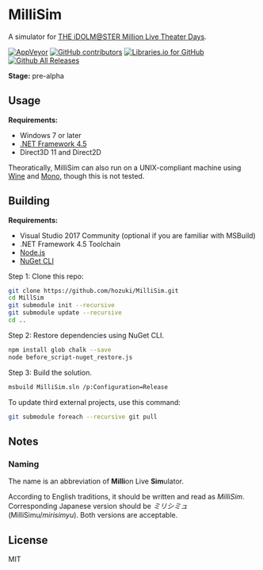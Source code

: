 # MilliSim

A simulator for [THE iDOLM@STER Million Live Theater Days](https://millionlive.idolmaster.jp/theaterdays/).


[![AppVeyor](https://img.shields.io/travis/hozuki/MilliSim.svg)](https://travis-ci.org/hozuki/MilliSim)
[![GitHub contributors](https://img.shields.io/github/contributors/hozuki/MilliSim.svg)](https://github.com/hozuki/MilliSim/graphs/contributors)
[![Libraries.io for GitHub](https://img.shields.io/librariesio/github/hozuki/MilliSim.svg)](https://github.com/hozuki/MilliSim)
[![Github All Releases](https://img.shields.io/github/downloads/hozuki/MilliSim/total.svg)](https://github.com/hozuki/MilliSim/releases)

**Stage:** pre-alpha

## Usage

**Requirements:**

- Windows 7 or later
- [.NET Framework 4.5](https://www.microsoft.com/en-us/download/details.aspx?id=42642)
- Direct3D 11 and Direct2D

Theoratically, MilliSim can also run on a UNIX-compliant machine using [Wine](https://www.winehq.org/download)
and [Mono](http://www.mono-project.com/download/), though this is not tested.

## Building

**Requirements:**

- Visual Studio 2017 Community (optional if you are familiar with MSBuild)
- .NET Framework 4.5 Toolchain
- [Node.js](https://nodejs.org/en/download/)
- [NuGet CLI](https://www.nuget.org/downloads)

Step 1: Clone this repo:

```bash
git clone https://github.com/hozuki/MilliSim.git
cd MillSim
git submodule init --recursive
git submodule update --recursive
cd ..
```

Step 2: Restore dependencies using NuGet CLI.

```bash
npm install glob chalk --save
node before_script-nuget_restore.js
```

Step 3: Build the solution.

```bash
msbuild MilliSim.sln /p:Configuration=Release
```

To update third external projects, use this command:

```bash
git submodule foreach --recursive git pull
```

## Notes

### Naming

The name is an abbreviation of **Milli**on Live **Sim**ulator.

According to English traditions, it should be written and read as *MilliSim*.
Corresponding Japanese version should be *ミリシミュ* (MilliSimu/*mirisimyu*).
Both versions are acceptable.

## License

MIT
